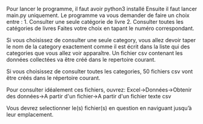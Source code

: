 Pour lancer le programme, il faut avoir python3 installé
Ensuite il faut lancer main.py uniquement.
Le programme va vous demander de faire un choix entre :
    1. Consulter une seule catégorie de livre
    2. Consulter toutes les catégories de livres
Faites votre choix en tapant le numéro correspondant.

Si vous choisissez de consulter une seule category,
vous allez devoir taper le nom de la category exactement comme
il est écrit dans la liste qui des categories que vous allez voir apparaître.
Un fichier csv contenant les données collectées va être créé
dans le repertoire courant.

Si vous choisissez de consulter toutes les categories,
50 fichiers csv vont être créés dans le répertoire courant.

Pour consulter idéalement ces fichiers, ouvrez:
Excel->Données->Obtenir des données->A partir d'un fichier->A partir d'un fichier texte csv

Vous devrez selectionner le(s) fichier(s) en question en naviguant
jusqu’à leur emplacement. 